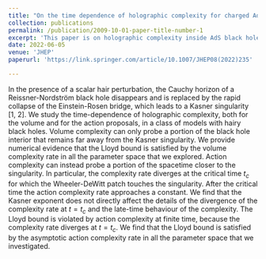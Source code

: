 ```yaml
---
title: "On the time dependence of holographic complexity for charged AdS black holes with scalar hair"
collection: publications
permalink: /publication/2009-10-01-paper-title-number-1
excerpt: 'This paper is on holographic complexity inside AdS black holes.'
date: 2022-06-05
venue: 'JHEP'
paperurl: 'https://link.springer.com/article/10.1007/JHEP08(2022)235'

---
```


In the presence of a scalar hair perturbation, the Cauchy horizon of a Reissner-Nordström black hole disappears and is replaced by the rapid collapse of the Einstein-Rosen bridge, which leads to a Kasner singularity [1, 2]. We study the time-dependence of holographic complexity, both for the volume and for the action proposals, in a class of models with hairy black holes. Volume complexity can only probe a portion of the black hole interior that remains far away from the Kasner singularity. We provide numerical evidence that the Lloyd bound is satisfied by the volume complexity rate in all the parameter space that we explored. Action complexity can instead probe a portion of the spacetime closer to the singularity. In particular, the complexity rate diverges at the critical time $t_c$ for which the Wheeler-DeWitt patch touches the singularity. After the critical time the action complexity rate approaches a constant. We find that the Kasner exponent does not directly affect the details of the divergence of the complexity rate at $t = t_c$ and the late-time behaviour of the complexity. The Lloyd bound is violated by action complexity at finite time, because the complexity rate diverges at $t = t_c$. We find that the Lloyd bound is satisfied by the asymptotic action complexity rate in all the parameter space that we investigated.



